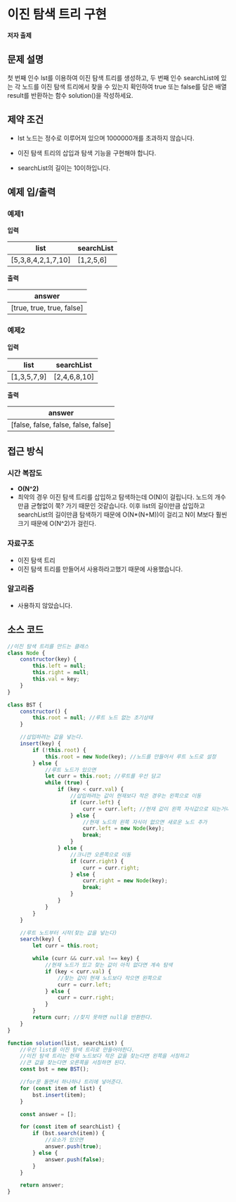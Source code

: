 # 이진 탐색 트리 구현

**저자 출제**

## 문제 설명

첫 번째 인수 lst를 이용하여 이진 탐색 트리를 생성하고, 두 번째 인수 searchList에 있는 각 노드를 이진 탐색 트리에서 찾을 수 있는지 확인하여 true 또는 false를 담은 배열 result를 반환하는 함수 solution()을 작성하세요.

## 제약 조건

-   lst 노드는 정수로 이루어져 있으며 1000000개를 초과하지 않습니다.

-   이진 탐색 트리의 삽입과 탐색 기능을 구현해야 합니다.

-   searchList의 길이는 10이하입니다.

## 예제 입/출력

### 예제1

**입력**

| list               | searchList |
| ------------------ | ---------- |
| [5,3,8,4,2,1,7,10] | [1,2,5,6]  |

**출력**

| answer                    |
| ------------------------- |
| [true, true, true, false] |

### 예제2

**입력**

| list        | searchList   |
| ----------- | ------------ |
| [1,3,5,7,9] | [2,4,6,8,10] |

**출력**

| answer                              |
| ----------------------------------- |
| [false, false, false, false, false] |

## 접근 방식

### 시간 복잡도

-   **O(N^2)**
-   최악의 경우 이진 탐색 트리를 삽입하고 탐색하는데 O(N)이 걸립니다. 노드의 개수만큼 균형없이 쭉? 가기 때문인 것같습니다. 이후 list의 길이만큼 삽입하고 searchList의 길이만큼 탐색하기 때문에 O(N\*(N+M))이 걸리고 N이 M보다 훨씬 크기 때문에 O(N^2)가 걸린다.

### 자료구조

-   이진 탐색 트리
-   이진 탐색 트리를 만들어서 사용하라고했기 때문에 사용했습니다.

### 알고리즘

-   사용하지 않았습니다.

## 소스 코드

```js
//이진 탐색 트리를 만드는 클래스
class Node {
    constructor(key) {
        this.left = null;
        this.right = null;
        this.val = key;
    }
}

class BST {
    constructor() {
        this.root = null; //루트 노드 없는 초기상태
    }

    //삽입하려는 값을 넣는다.
    insert(key) {
        if (!this.root) {
            this.root = new Node(key); //노드를 만들어서 루트 노드로 설정
        } else {
            //루트 노드가 있으면
            let curr = this.root; //루트를 우선 담고
            while (true) {
                if (key < curr.val) {
                    //삽입하려는 값이 현재보다 작은 경우는 왼쪽으로 이동
                    if (curr.left) {
                        curr = curr.left; //현재 값이 왼쪽 자식값으로 되는거니깐 왼쪽으로 이동하는 것
                    } else {
                        //현재 노드의 왼쪽 자식이 없으면 새로운 노드 추가
                        curr.left = new Node(key);
                        break;
                    }
                } else {
                    //크니깐 오른쪽으로 이동
                    if (curr.right) {
                        curr = curr.right;
                    } else {
                        curr.right = new Node(key);
                        break;
                    }
                }
            }
        }
    }

    //루트 노드부터 시작(찾는 값을 넣는다)
    search(key) {
        let curr = this.root;

        while (curr && curr.val !== key) {
            //현재 노드가 있고 찾는 값이 아직 없다면 계속 탐색
            if (key < curr.val) {
                //찾는 값이 현재 노드보다 작으면 왼쪽으로
                curr = curr.left;
            } else {
                curr = curr.right;
            }
        }
        return curr; //찾지 못하면 null을 반환한다.
    }
}

function solution(list, searchList) {
    //우선 list를 이진 탐색 트리로 만들어야한다.
    //이진 탐색 트리는 현재 노드보다 작은 값을 찾는다면 왼쪽을 서칭하고
    //큰 값을 찾는다면 오른쪽을 서칭하면 된다.
    const bst = new BST();

    //for문 돌면서 하나하나 트리에 넣어준다.
    for (const item of list) {
        bst.insert(item);
    }

    const answer = [];

    for (const item of searchList) {
        if (bst.search(item)) {
            //요소가 있으면
            answer.push(true);
        } else {
            answer.push(false);
        }
    }

    return answer;
}
```
